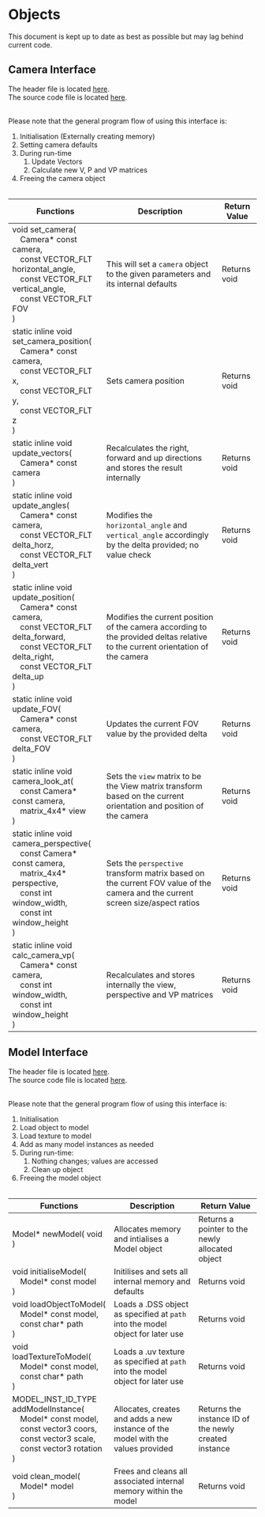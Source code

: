 # Objects

This document is kept up to date as best as possible but may lag behind current code.

## Camera Interface
The header file is located [here](./camera.h).<br>
The source code file is located [here](./camera.c).
<br><br>

Please note that the general program flow of using this interface is:
1. Initialisation (Externally creating memory)
2. Setting camera defaults
3. During run-time
	1. Update Vectors
	2. Calculate new V, P and VP matrices
4. Freeing the camera object
<br><br>

|Functions|Description|Return Value|
|---------|-----------|------------|
| void set_camera(<br>&emsp;Camera* const camera, <br>&emsp;const VECTOR_FLT horizontal_angle, <br>&emsp;const VECTOR_FLT vertical_angle, <br>&emsp;const VECTOR_FLT FOV<br>) | This will set a `camera` object to the given parameters and its internal defaults | Returns void |
| static inline void set_camera_position(<br>&emsp;Camera* const camera, <br>&emsp;const VECTOR_FLT x, <br>&emsp;const VECTOR_FLT y, <br>&emsp;const VECTOR_FLT z<br>) | Sets camera position | Returns void |
| static inline void update_vectors(<br>&emsp;Camera* const camera<br>) | Recalculates the right, forward and up directions and stores the result internally | Returns void |
| static inline void update_angles(<br>&emsp;Camera* const camera, <br>&emsp;const VECTOR_FLT delta_horz, <br>&emsp;const VECTOR_FLT delta_vert<br>) | Modifies the `horizontal_angle` and `vertical_angle` accordingly by the delta provided; no value check | Returns void |
| static inline void update_position(<br>&emsp;Camera* const camera, <br>&emsp;const VECTOR_FLT delta_forward, <br>&emsp;const VECTOR_FLT delta_right, <br>&emsp;const VECTOR_FLT delta_up<br>) | Modifies the current position of the camera according to the provided deltas relative to the current orientation of the camera | Returns void |
| static inline void update_FOV(<br>&emsp;Camera* const camera, <br>&emsp;const VECTOR_FLT delta_FOV<br>) | Updates the current FOV value by the provided delta | Returns void |
| static inline void camera_look_at(<br>&emsp;const Camera* const camera, <br>&emsp;matrix_4x4* view<br>) | Sets the `view` matrix to be the View matrix transform based on the current orientation and position of the camera | Returns void |
| static inline void camera_perspective(<br>&emsp;const Camera* const camera, <br>&emsp;matrix_4x4* perspective, <br>&emsp;const int window_width, <br>&emsp;const int window_height<br>) | Sets the `perspective` transform matrix based on the current FOV value of the camera and the current screen size/aspect ratios | Returns void | 
| static inline void calc_camera_vp(<br>&emsp;Camera* const camera, <br>&emsp;const int window_width, <br>&emsp;const int window_height<br>) | Recalculates and stores internally the view, perspective and VP matrices | Returns void |

## Model Interface
The header file is located [here](./model.h).<br>
The source code file is located [here](./model.c).
<br><br>

Please note that the general program flow of using this interface is:
1. Initialisation
2. Load object to model
3. Load texture to model
4. Add as many model instances as needed
5. During run-time:
	1. Nothing changes; values are accessed
	2. Clean up object
4. Freeing the model object
<br><br>

|Functions|Description|Return Value|
|---------|-----------|------------|
| Model* newModel( void ) | Allocates memory and intialises a Model object | Returns a pointer to the newly allocated object |
| void initialiseModel(<br>&emsp;Model* const model<br>) | Initilises and sets all internal memory and defaults | Returns void |
| void loadObjectToModel(<br>&emsp;Model* const model, <br>&emsp;const char* path<br>) | Loads a .DSS object as specified at `path` into the model object for later use | Returns void |
| void loadTextureToModel(<br>&emsp;Model* const model, <br>&emsp;const char* path<br>) | Loads a .uv texture as specified at `path` into the model object for later use | Returns void |
| MODEL_INST_ID_TYPE addModelInstance(<br>&emsp;Model* const model, <br>&emsp;const vector3 coors, <br>&emsp;const vector3 scale, <br>&emsp;const vector3 rotation<br>) | Allocates, creates and adds a new instance of the model with the values provided | Returns the instance ID of the newly created instance |
| void clean_model(<br>&emsp;Model* model<br>) | Frees and cleans all associated internal memory within the model | Returns void |

